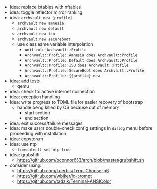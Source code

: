- idea: replace iptables with nftables
- idea: toggle reflector mirror ranking
- idea: `archvault new [profile]`
  - `archvault new amnesia`
  - `archvault new default`
  - `archvault new iso`
  - `archvault new secureboot`
  - use class name variable interpolation
    - `unit role Archvault::Profile`
    - `Archvault::Profile::Amnesia does Archvault::Profile`
    - `Archvault::Profile::Default does Archvault::Profile`
    - `Archvault::Profile::ISO does Archvault::Profile`
    - `Archvault::Profile::SecureBoot does Archvault::Profile`
    - `Archvault::Profile::{$profile}.new`
- idea: add tests
  - qemu
- idea: check for active internet connection
- idea: exception handling
- idea: write progress to TOML file for easier recovery of bootstrap
  - handle being killed by OS because out of memory
    - start section
    - end section
- idea: exit success/failure messages
- idea: make users double-check config settings in `dialog` menu before
  proceeding with installation
- idea: copytoram
- idea: use ntp
  - `timedatectl set-ntp true`
- idea: grubshift
  - https://github.com/oconnor663/arch/blob/master/grubshift.sh
- consider using:
  - https://github.com/kuerbis/Term-Choose-p6
  - https://github.com/wbiker/io-prompt
  - https://github.com/tadzik/Terminal-ANSIColor
